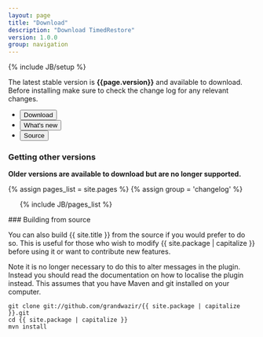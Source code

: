 ```yaml
---
layout: page
title: "Download"
description: "Download TimedRestore"
version: 1.0.0
group: navigation
---
```

{% include JB/setup %}

<p class="lead">The latest stable version is <strong>{{page.version}}</strong> and available to download. Before installing make sure to check the change log for any relevant changes.</p>

<ul class="inline">
    <li><a href="http://repository.james.richardson.name/releases/name/richardson/james/bukkit/{{ site.package }}/{{ page.version }}/{{ site.package }}-{{ page.version }}.jar"><button class="btn btn-large btn-primary" type="button">Download</button></a></li>
    <li><a href="{{  BASE_PATH }}/versions/{{page.version}}.html"><button class="btn btn-large btn-info" type="button">What's new</button></a></li>
    <li><a href="https://github.com/grandwazir/{{ site.package | capitalize }}/tree/v{{ page.version }}"><button class="btn btn-large btn" type="button">Source</button></a></li>
</ul>

### Getting other versions

<p><strong>Older versions are available to download but are no longer supported.</strong></p>

{% assign pages_list = site.pages %}
{% assign group = 'changelog' %}
<p>
<ul>
{% include JB/pages_list %}
</ul>
</p>
### Building from source

You can also build {{ site.title }} from the source if you would prefer to do so. This is useful for those who wish to modify {{ site.package | capitalize }} before using it or want to contribute new features. 

Note it is no longer necessary to do this to alter messages in the plugin. Instead you should read the documentation on how to localise the plugin instead. This assumes that you have Maven and git installed on your computer.

    git clone git://github.com/grandwazir/{{ site.package | capitalize }}.git
    cd {{ site.package | capitalize }}
    mvn install
